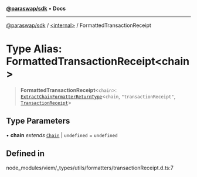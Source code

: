 [**@paraswap/sdk**](../../README.md) • **Docs**

***

[@paraswap/sdk](../../globals.md) / [\<internal\>](../README.md) / FormattedTransactionReceipt

# Type Alias: FormattedTransactionReceipt\<chain\>

> **FormattedTransactionReceipt**\<`chain`\>: [`ExtractChainFormatterReturnType`](ExtractChainFormatterReturnType.md)\<`chain`, `"transactionReceipt"`, [`TransactionReceipt`](TransactionReceipt.md)\>

## Type Parameters

• **chain** *extends* [`Chain`](Chain.md) \| `undefined` = `undefined`

## Defined in

node\_modules/viem/\_types/utils/formatters/transactionReceipt.d.ts:7

